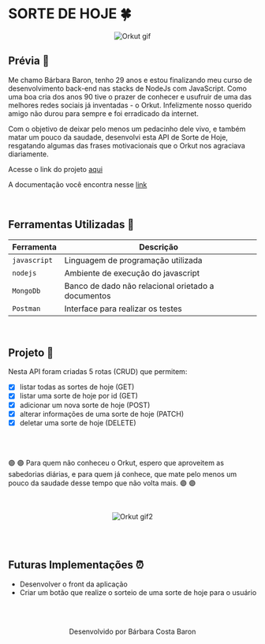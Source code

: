 # SORTE DE HOJE :four_leaf_clover:	

<p align="center">
  <img src="http://www.scrapsweb.com.br/arquivos/Diversas/scrapsweb_diversas-663177.gif" alt="Orkut gif"/>
</p>

## Prévia :rainbow:

Me chamo Bárbara Baron, tenho 29 anos e estou finalizando meu curso de desenvolvimento back-end nas stacks de NodeJs com JavaScript. Como uma boa cria dos anos 90 tive o prazer de conhecer e usufruir de uma das melhores redes sociais já inventadas - o Orkut. Infelizmente nosso querido amigo não durou para sempre e foi erradicado da internet. 

Com o objetivo de deixar pelo menos um pedacinho dele vivo, e também matar um pouco da saudade, desenvolvi esta API de Sorte de Hoje, resgatando algumas das frases motivacionais que o Orkut nos agraciava diariamente.

Acesse o link do projeto [aqui](https://sorte-de-hoje.herokuapp.com/)

A documentação você encontra nesse [link](https://sorte-de-hoje.herokuapp.com/minha-rota-de-documentacao/)

<br>

## Ferramentas Utilizadas :wrench:

| Ferramenta | Descrição |
| --- | --- |
| `javascript` | Linguagem de programação utilizada |
| `nodejs` | Ambiente de execução do javascript|
| `MongoDb` | Banco de dado não relacional orietado a documentos|
| `Postman` | Interface para realizar os testes|

 <br>

## Projeto :bookmark: 

Nesta API foram criadas 5 rotas (CRUD) que permitem: 

- [x] listar todas as sortes de hoje (GET)
- [x] listar uma sorte de hoje por id (GET)
- [x] adicionar um nova sorte de hoje (POST)
- [x] alterar informações de uma sorte de hoje (PATCH)
- [x] deletar uma sorte de hoje (DELETE)

<br>
<br>

:purple_circle: :purple_circle: Para quem não conheceu o Orkut, espero que aproveitem as sabedorias diárias, e para quem já conhece, que mate pelo menos um pouco da saudade desse tempo que não volta mais. :purple_circle: :purple_circle:

<br>

<p align="center">
  <img src="https://recadoslindos.com.br/wp-content/uploads/2017/04/obrigada1.gif" alt="Orkut gif2"/>
</p>

<br>
<br>

## Futuras Implementações :alarm_clock:	

- Desenvolver o front da aplicação
- Criar um botão que realize o sorteio de uma sorte de hoje para o usuário

<br>
<br>

<p align="center"> Desenvolvido por Bárbara Costa Baron </p>